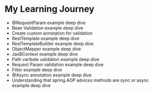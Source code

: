 # My Learning Journey

* @RequestParam example deep dive
* Bean Validation example deep dive
* Create custom annotation for validation
* RestTemplate example deep dive
* RestTemplateBuilder example deep dive
* ObjectMapper example deep dive
* JaxBContext example deep dive
* Path varibale validation example deep dive
* Request Param validation example deep dive
* Filter example deep dive
* @Async annotation example deep dive
* Understanding that spring AOP advices methods are sync or async example deep dive

